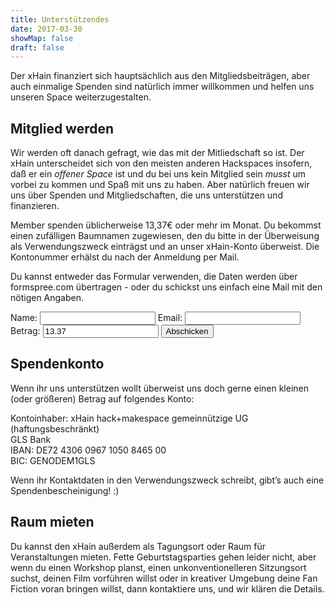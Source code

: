```yaml
---
title: Unterstützendes
date: 2017-03-30
showMap: false
draft: false
---
```


Der xHain finanziert sich hauptsächlich aus den Mitgliedsbeiträgen, aber auch einmalige Spenden sind natürlich immer willkommen und helfen uns unseren Space weiterzugestalten.

## Mitglied werden

Wir werden oft danach gefragt, wie das mit der Mitliedschaft so ist. Der xHain unterscheidet sich von den meisten anderen Hackspaces insofern, daß er ein _offener Space_ ist und du bei uns kein Mitglied sein _musst_ um vorbei zu kommen und Spaß mit uns zu haben. Aber natürlich freuen wir uns über Spenden und Mitgliedschaften, die uns unterstützen und finanzieren.

Member spenden üblicherweise 13,37€ oder mehr im Monat. Du bekommst einen zufälligen Baumnamen zugewiesen, den du bitte in der Überweisung als Verwendungszweck einträgst und an unser xHain-Konto überweist. Die Kontonummer erhälst du nach der Anmeldung per Mail.

Du kannst entweder das Formular verwenden, die Daten werden über formspree.com übertragen - oder du schickst uns einfach eine Mail mit den nötigen Angaben.

<form action="https://moped.x-hain.de/members/signup" method="POST">
  <label for="Name">Name:
    <input type="text" name="name" title="Name" required>
  </label>
  <label for="email">Email:
    <input type="email" name="email" title="Email" required>
  </label>
  <label for="amount">Betrag:
    <input type="number" name="amount" title="Betrag" value="13.37" required>
  </label>
  <label>
    <input type="submit" value="Abschicken">
	</label>
</form>

## Spendenkonto

Wenn ihr uns unterstützen wollt überweist uns doch gerne einen kleinen (oder größeren) Betrag auf folgendes Konto:

Kontoinhaber: xHain hack+makespace gemeinnützige UG (haftungsbeschränkt)<br>
GLS Bank<br>
IBAN: DE72 4306 0967 1050 8465 00<br>
BIC: GENODEM1GLS

Wenn ihr Kontaktdaten in den Verwendungszweck schreibt, gibt’s auch eine Spendenbescheinigung! :)

## Raum mieten

Du kannst den xHain außerdem als Tagungsort oder Raum für Veranstaltungen mieten. Fette Geburtstagsparties gehen leider nicht, aber wenn du einen Workshop planst, einen unkonventionelleren Sitzungsort suchst, deinen Film vorführen willst oder in kreativer Umgebung deine Fan Fiction voran bringen willst, dann kontaktiere uns, und wir klären die Details.
